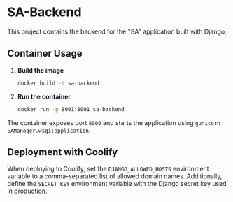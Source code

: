 # SA-Backend

This project contains the backend for the "SA" application built with Django.

## Container Usage

1. **Build the image**

   ```bash
   docker build -t sa-backend .
   ```

2. **Run the container**

   ```bash
   docker run -p 8001:8001 sa-backend
   ```

The container exposes port `8000` and starts the application using `gunicorn SAManager.wsgi:application`.

## Deployment with Coolify

When deploying to Coolify, set the `DJANGO_ALLOWED_HOSTS` environment variable to a
comma-separated list of allowed domain names. Additionally, define the
`SECRET_KEY` environment variable with the Django secret key used in production.
